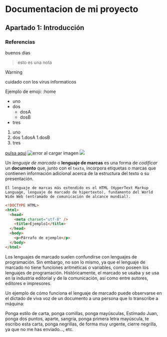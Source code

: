 # Documentacion de mi proyecto
## Apartado 1: Introducción
### Referencias
buenos dias

>esto es una nota

>[!WARNING]
>cuidado con los virus informaticos


Ejemplo de emoji: :home
* uno
* dos
  * dosA
  * dosB
* tres

1. uno
1. dos
   1.dosA
   1.dosB
1. tres

[pulsa aqui](https://www.google.es)
![error al cargar imagen](https://www.iesaguadulce.es/centro/templates/dd_toysshop_34/images/logo_ies_aguadulce.png)
![](https://picsum.photos/id/237/200/300)

Un *lenguaje de marcado* o **lenguaje de marcas** es una forma de _codificar_ un __documento__ que, junto con el `texto`, incorpora etiquetas o marcas que contienen información adicional acerca de la estructura del texto o su presentación.
```
El lenguaje de marcas más extendido es el HTML (HyperText Markup Language, lenguaje de marcado de hipertexto), fundamento del World Wide Web (entramado de comunicación de alcance mundial).
```
```html
<!DOCTYPE HTML>
<html>
  <head>
    <meta charset="utf-8" />
    <title>Ejemplo1</title>
  </head>
  <body>
    <p>Párrafo de ejemplo</p>
  </body>
</html>
```
Los lenguajes de marcado suelen confundirse con lenguajes de programación. Sin embargo, no son lo mismo, ya que el lenguaje de marcado no tiene funciones aritméticas o variables, como poseen los lenguajes de programación. Históricamente, el marcado se usaba y se usa en la industria editorial y de la comunicación, así como entre autores, editores e impresores.

Un ejemplo de cómo funciona el lenguaje de marcado puede observarse en el dictado de viva voz de un documento a una persona que lo transcribe a máquina:

Ponga estilo de carta, ponga comillas, ponga mayúsculas, Estimado Juan, ponga dos puntos, aparte, sangría, ponga primera letra mayúscula, te escribo esta carta, ponga negrillas, de forma muy urgente, cierre negrilla, ya que no me has enviado..., etc.